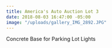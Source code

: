 ```yaml
---
title: America's Auto Auction Lot 3
date: 2018-08-03 16:47:00 -05:00
image: "/uploads/gallery_IMG_2892.JPG"
---
```


Concrete Base for Parking Lot Lights